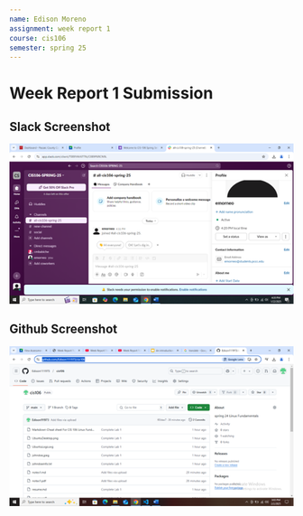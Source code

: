 ```yaml
---
name: Edison Moreno
assignment: week report 1
course: cis106
semester: spring 25
---
```


# Week Report 1 Submission

## Slack Screenshot


![slack](slack.png)

## Github Screenshot


![github](github.png)